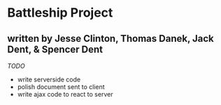 # Battleship Project
## written by Jesse Clinton, Thomas Danek, Jack Dent, & Spencer Dent

_TODO_
* write serverside code
* polish document sent to client
* write ajax code to react to server
